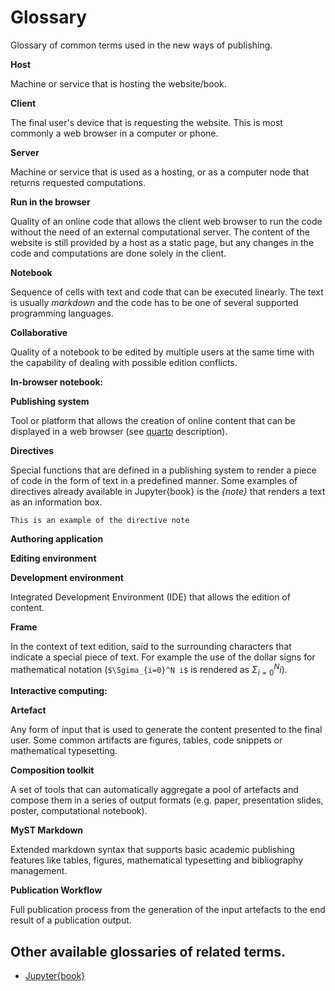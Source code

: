 # Glossary

Glossary of common terms used in the new ways of publishing.

**Host**

Machine or service that is hosting the website/book.

**Client**

The final user's device that is requesting the website. This is most commonly a
web browser in a computer or phone.

**Server**

Machine or service that is used as a hosting, or as a computer node that
returns requested computations.

**Run in the browser**

Quality of an online code that allows the client web browser to run the code
without the need of an external computational server.  The content of the
website is still provided by a host as a static page, but any changes in the
code and computations are done solely in the client.

**Notebook**

Sequence of cells with text and code that can be executed linearly. The text is
usually _markdown_ and the code has to be one of several supported programming
languages.


**Collaborative**

Quality of a notebook to be edited by multiple users at the same time with the
capability of dealing with possible edition conflicts.

**In-browser notebook:** 

**Publishing system**

Tool or platform that allows the creation of online content that can be
displayed in a web browser (see [quarto](https://quarto.org/) description).

**Directives**

Special functions that are defined in a publishing system to render a piece of
code in the form of text in a predefined manner. Some examples of directives
already available in Jupyter{book} is the _{note}_ that renders a text as an
information box.

```{note}
This is an example of the directive note
```

**Authoring application**

**Editing environment** 

**Development environment**

Integrated Development Environment (IDE) that allows the edition of content.

**Frame**

In the context of text edition, said to the surrounding characters that
indicate a special piece of text. For example the use of the dollar signs for
mathematical notation (`$\Sgima_{i=0}^N i$` is rendered as $\Sigma_{i=0}^N i$).

**Interactive computing:**

**Artefact**

Any form of input that is used to generate the content presented to the final
user. Some common artifacts are figures, tables, code snippets or mathematical
typesetting.

**Composition toolkit**

A set of tools that can automatically aggregate a pool of artefacts and compose
them in a series of output formats (e.g. paper, presentation slides, poster,
computational notebook).

**MyST Markdown**

Extended markdown syntax that supports basic academic publishing features like
tables, figures, mathematical typesetting and bibliography management.

**Publication Workflow**

Full publication process from the generation of the input artefacts to the end
result of a publication output.


## Other available glossaries of related terms.

- [Jupyter{book}](https://jupyterbook.org/en/stable/reference/glossary.html)


